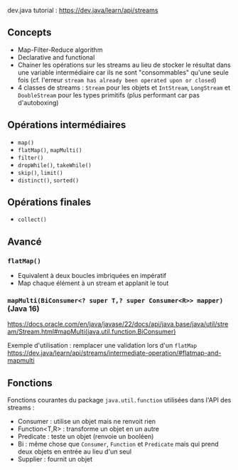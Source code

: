 
dev.java tutorial : https://dev.java/learn/api/streams

## Concepts

- Map-Filter-Reduce algorithm
- Declarative and functional
- Chainer les opérations sur les streams au lieu de stocker le résultat dans une variable intermédiaire car ils ne sont "consommables" qu'une seule fois (cf. l'erreur `stream has already been operated upon or closed`)
- 4 classes de streams : `Stream` pour les objets et `IntStream`, `LongStream` et `DoubleStream` pour les types primitifs (plus performant car pas d'autoboxing)

## Opérations intermédiaires

- `map()`
- `flatMap()`, `mapMulti()`
- `filter()`
- `dropWhile()`, `takeWhile()`
- `skip()`, `limit()`
- `distinct()`, `sorted()`

## Opérations finales

- `collect()`

## Avancé

### `flatMap()`

- Equivalent à deux boucles imbriquées en impératif
- Map chaque élément à un stream et applanit le tout

### `mapMulti(BiConsumer<? super T,? super Consumer<R>> mapper)` (Java 16)

https://docs.oracle.com/en/java/javase/22/docs/api/java.base/java/util/stream/Stream.html#mapMulti(java.util.function.BiConsumer)

Exemple d'utilisation : remplacer une validation lors d'un `flatMap` \
https://dev.java/learn/api/streams/intermediate-operation/#flatmap-and-mapmulti

## Fonctions

Fonctions courantes du package `java.util.function` utilisées dans l'API des streams : 
- Consumer<T> : utilise un objet mais ne renvoit rien
- Function<T,R> : transforme un objet en un autre
- Predicate<T> : teste un objet (renvoie un booléen)
- Bi<XXX> : même chose que `Consumer`, `Function` et `Predicate` mais qui prend deux objets en entrée au lieu d'un seul
- Supplier<T> : fournit un objet
